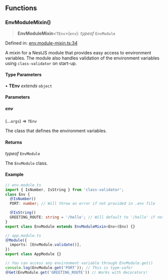 ## Functions

### EnvModuleMixin()

> **EnvModuleMixin**\<`TEnv`\>(`env`): _typeof_ `EnvModule`

Defined in: [env.module-mixin.ts:34](https://github.com/spuxx1701/jslibs/blob/9e75110cf9e60ac27454c04289fa45add1887a86/packages/nest-utils/src/env/env.module-mixin.ts#L34)

A mixin for a NestJS module that provides easy access to environment variables.
The module also handles validation of the environment variables using `class-validator`
on start-up.

#### Type Parameters

• **TEnv** _extends_ `object`

#### Parameters

##### env

(...`args`) => `TEnv`

The class that defines the environment variables.

#### Returns

_typeof_ `EnvModule`

The `EnvModule` class.

#### Example

```ts
// env.module.ts
import { IsNumber, IsString } from 'class-validator';
class Env {
  ＠IsNumber()
  PORT: number; // Will throw an error if not provided in .env file

  ＠IsString()
  GREETING_ROUTE: string = '/hello'; // Will default to '/hello' if not provided in .env file
}
export class EnvModule extends EnvModuleMixin<Env>(Env) {}

// app.module.ts
＠Module({
  imports: [EnvModule.validate()],
})
export class AppModule {}

// You can access any environment variable through EnvModule.get()
console.log(EnvModule.get('PORT')); // This is type-safe!
＠Get(EnvModule.get('GREETING_ROUTE')) // Works with decorators!
```
